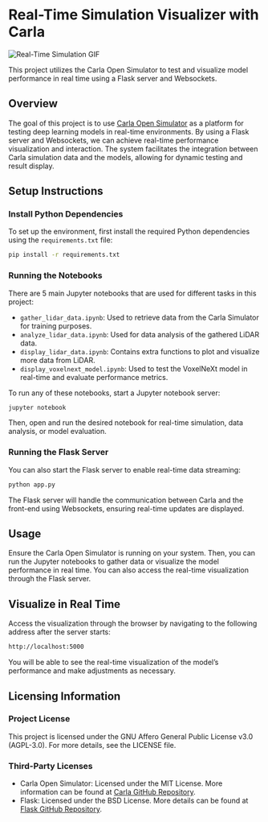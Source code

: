 
# Real-Time Simulation Visualizer with Carla

![Real-Time Simulation GIF](docs/simulation_snippet.gif)

This project utilizes the Carla Open Simulator to test and visualize model performance in real time using a Flask server and Websockets.

## Overview

The goal of this project is to use [Carla Open Simulator](https://carla.org/) as a platform for testing deep learning models in real-time environments. By using a Flask server and Websockets, we can achieve real-time performance visualization and interaction. The system facilitates the integration between Carla simulation data and the models, allowing for dynamic testing and result display.

## Setup Instructions

### Install Python Dependencies

To set up the environment, first install the required Python dependencies using the `requirements.txt` file:

```bash
pip install -r requirements.txt
```

### Running the Notebooks

There are 5 main Jupyter notebooks that are used for different tasks in this project:

- `gather_lidar_data.ipynb`: Used to retrieve data from the Carla Simulator for training purposes.
- `analyze_lidar_data.ipynb`: Used for data analysis of the gathered LiDAR data.
- `display_lidar_data.ipynb`: Contains extra functions to plot and visualize more data from LiDAR.
- `display_voxelnext_model.ipynb`: Used to test the VoxelNeXt model in real-time and evaluate performance metrics.

To run any of these notebooks, start a Jupyter notebook server:

```bash
jupyter notebook
```

Then, open and run the desired notebook for real-time simulation, data analysis, or model evaluation.

### Running the Flask Server

You can also start the Flask server to enable real-time data streaming:

```bash
python app.py
```

The Flask server will handle the communication between Carla and the front-end using Websockets, ensuring real-time updates are displayed.

## Usage

Ensure the Carla Open Simulator is running on your system. Then, you can run the Jupyter notebooks to gather data or visualize the model performance in real time. You can also access the real-time visualization through the Flask server.

## Visualize in Real Time

Access the visualization through the browser by navigating to the following address after the server starts:

```bash
http://localhost:5000
```

You will be able to see the real-time visualization of the model’s performance and make adjustments as necessary.

## Licensing Information

### Project License

This project is licensed under the GNU Affero General Public License v3.0 (AGPL-3.0). For more details, see the LICENSE file.

### Third-Party Licenses

- Carla Open Simulator: Licensed under the MIT License. More information can be found at [Carla GitHub Repository](https://github.com/carla-simulator/carla).
- Flask: Licensed under the BSD License. More details can be found at [Flask GitHub Repository](https://github.com/pallets/flask).
